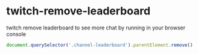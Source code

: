 # twitch-remove-leaderboard
twitch remove leaderboard to see more chat by running in your browser console

```Javascript
document.querySelector('.channel-leaderboard').parentElement.remove()
```

